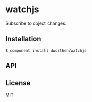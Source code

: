 
# watchjs

  Subscribe to object changes.

## Installation

    $ component install dworthen/watchjs

## API

   

## License

  MIT
